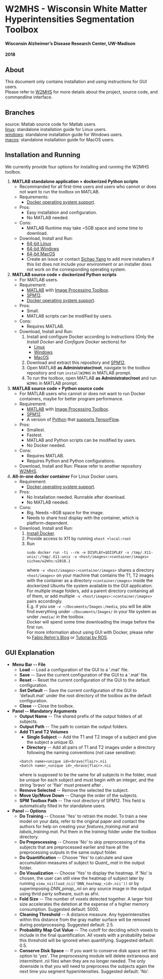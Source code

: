 
# W2MHS - Wisconsin White Matter Hyperintensities Segmentation Toolbox
#### Wisconsin Alzheimer’s Disease Research Center, UW-Madison
#### 2018

## About
This document only contains installation and using instructions for GUI users.  
Please refer to [W2MHS](https://github.com/SichaoYang/W2MHS) for more details about the project, source code, and commandline interface.

## Branches
source: Matlab source code for Matlab users.  
[linux](https://github.com/SichaoYang/W2MHS-release/tree/linux): standalone installation guide for Linux users.  
[windows](https://github.com/SichaoYang/W2MHS-release/tree/windows): standalone installation guide for Windows users.  
[macos](https://github.com/SichaoYang/W2MHS-release/tree/macos): standalone installation guide for MacOS users.  

## Installation and Running
We currently provide four options for installing and running the W2MHS toolbox.
1. **MATLAB standalone application + dockerized Python scripts**
    - Recommanded for all first-time users and users who cannot or does not want to run the toolbox on MATLAB. 
    - Requirements:
        - [Docker operating system support](https://docs.docker.com/install/#supported-platforms).
    - Pros:
        - Easy installation and configuration.
        - No MATLAB needed.
    - Cons:
        - MATLAB Runtime may take ~5GB space and some time to download.
    - Download, Install and Run:
        - [64-bit Linux](https://github.com/SichaoYang/W2MHS-release/tree/linux)
        - [64-bit Windows](https://github.com/SichaoYang/W2MHS-release/tree/windows)
        - [64-bit MacOS](https://github.com/SichaoYang/W2MHS-release/tree/macos)
        - Create an issue or contact [Sichao Yang](mailto:sichao@cs.wisc.edu) to add more installers if this list does not include your environment or an installer does not work on the corresponding operating system.
2. **MATLAB source code + dockerized Python scripts**
    - For MATLAB users.
    - Requirement: 
        - [MATLAB](https://www.mathworks.com/products/matlab.html) with [Image Processing Toolbox](https://www.mathworks.com/products/image.html).
        - [SPM12](https://www.fil.ion.ucl.ac.uk/spm/software/spm12/).
        - [Docker operating system support](https://docs.docker.com/install/#supported-platforms).
    - Pros:
        - Small.
        - MATLAB scripts can be modified by users.
    - Cons: 
        - Requires MATLAB.
    - Download, Install and Run:
        1. Install and configure Docker according to instructions (Only the *Install Docker* and *Configure Docker* sections) for  
            - [Linux](https://github.com/SichaoYang/W2MHS-release/tree/linux)  
            - [Windows](https://github.com/SichaoYang/W2MHS-release/tree/windows)  
            - [MacOS](https://github.com/SichaoYang/W2MHS-release/tree/macos)  
        2. Download and extract this repository and [SPM12](https://www.fil.ion.ucl.ac.uk/spm/software/spm12/).
        3. Open MATLAB **as Administrator/root**, navigate to the toolbox repository and run ```installW2MHS``` in MATLAB prompt.
        4. To run the toolbox, open MATLAB **as Administrator/root** and run ```W2MHS``` in MATLAB prompt.
3. **MATLAB source code + Python source code**
    - For MATLAB users who cannot or does not want to run Docker containers, maybe for better program performance.
    - Requirement: 
        - [MATLAB](https://www.mathworks.com/products/matlab.html) with [Image Processing Toolbox](https://www.mathworks.com/products/image.html).
        - [SPM12](https://www.fil.ion.ucl.ac.uk/spm/software/spm12/).
        - A version of [Python](https://www.python.org/) that [supports TensorFlow](https://www.tensorflow.org/install/pip).
    - Pros:
        - Smallest.
        - Fastest.
        - MATLAB and Python scripts can be modified by users.
        - No Docker needed.
    - Cons: 
        - Requires MATLAB.
        - Requires Python and Python configurations.
    - Download, Install and Run:
        Please refer to another repository [W2MHS](https://github.com/SichaoYang/W2MHS).
4. **All-in-one docker container**
    For Linux Docker users.
    - Requirement:
        - [Docker operating system support](https://docs.docker.com/install/#supported-platforms).
    - Pros:
        - No Installation needed. Runnable after download.
        - No MATLAB needed.
    - Cons: 
        - Big. Needs ~8GB space for the image.
        - Needs to share host display with the container, which is platform-dependent.
    - Download, Install and Run:
        1. [Install Docker](https://docs.docker.com/install/).
        2. Provide access to X11 by running
            ```xhost +local:root```
        3. Run
            ```
            sudo docker run -ti --rm -e DISPLAY=$DISPLAY -v /tmp/.X11-unix/:/tmp/.X11-unix -v <host/images>:<container/images> sichao/w2mhs:v2018.1
            ```
            where ```-v <host/images>:<container/images>``` shares a directory ```<host/images>``` on your machine that contains the T1, T2 images with the container as a directory ```<container/images>``` inside the dockerized Ubuntu file system available to the GUI application. For multiple image folders, add a parent directory containing all of them, or add multiple ```-v <host/images>:<container/images>``` pairs accordingly.  
            E.g. if you use ```-v ~/Documents/Images:/media```, you will be able find everything under ```~/Documents/Images/``` in your file system as under ```/media/``` in the toolbox.  
            Docker will spend some time downloading the image before the first run.  
            For more information about using GUI with Docker, please refer to
            [Fabio Rehm's Blog](http://fabiorehm.com/blog/2014/09/11/running-gui-apps-with-docker/) or 
            [Tutorial by ROS](http://wiki.ros.org/docker/Tutorials/GUI).

## GUI Explanation
- **Menu Bar -- File**
    - **Load** -- Load a configuration of the GUI to a '.mat' file.  
    - **Save** -- Save the current configuration of the GUI to a '.mat' file.  
    - **Reset** -- Reset the current configuration of the GUI to the default configuration.  
    - **Set Default** -- Save the current configuration of the GUI to 'default.mat' under the root directory of the toolbox as the default configuration.
    - **Close** -- Close the toolbox.
- **Panel -- Mandatory Arguments**
    - **Output Name** -- The shared prefix of the output folders of all subjects.
    - **Output Path** -- The path to contain the output folders.
    - **Add T1 and T2 Volumes**
        - **Single Subject** -- Add the T1 and T2 image of a subject and give the subject a unique ID.
        - **Directory** -- Add all pairs of T1 and T2 images under a directory following the naming conventions (not case sensitive):  
        ```
        <batch name><unique id><bravo|flair>.nii
        <batch name>_<unique id>_<bravo|flair>.nii
        ```  
        where *<batch name>* is supposed to be the same for all subjects in the folder, *<unique id>* must be unique for each subject and must begin with an integer, and the string 'bravo' or 'flair' must present after *<unique id>*. 
    - **Remove Selected** -- Remove the selected the subject.
    - **Move Up/Move Down** -- Change the order of the subjects.
    - **SPM Toolbox Path** -- The root directory of SPM12. This field is automatically filled in for standalone users.
- **Panel -- Options**
    - **Do Training** -- Choose 'Yes' to retrain the model. To train a new model on your data, refer to the original paper and contact the authors for help on creating your *features_training.mat* and *labels_training.mat*. Put them in the *training* folder under the toolbox directory.
    - **Do Preprocessing** -- Choose 'No' to skip preprocessing of the subjects that are preprocessed earlier and have all the preprocessing outputs in the same output folder.
    - **Do Quantification** -- Choose 'Yes' to calculate and save accumulation measures of subject *<id>* to *Quant_<id>.mat* in the output folder.
    - **Do Visualization** -- Choose 'Yes' to display the heatmap. If 'No' is chosen, the user can still view the heatmap of subject *<id>* later by running ```view_nii(load_nii('DNN_heatmap_<id>.nii'))``` or by superimposing *DNN_pmap_<id>.nii* on any source image in the output using thrid party software, such as afni.
    - **Fold Size** -- The number of voxels detected together. A larger fold size accelerates the detetion at the expense of a higher memory consumption. Suggested default: 5000.
    - **Cleaning Threshold** -- A distance measure. Any hyperintensities within this distance from the gray matter surface will be removed during postprocessing. Suggested default: 2.5.
    - **Probability Map Cut Value** -- The cutoff for deciding which voxels to include in the final quantification. All voxels with a probability below this threshold will be ignored when quantifying. Suggested default: 0.5.
    - **Conserve Disk Space** -- If you want to conserve disk space set this option to 'yes'. The preprocessing module will delete extraneous and intermittent .nii files when they are no longer needed. The only downside is that you will need to preprocess the subjects again the next time you segment hyperintensities. Suggested default: 'No'.
